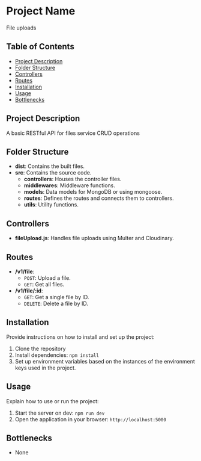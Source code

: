 # Project Name

File uploads
## Table of Contents

- [Project Description](#project-description)
- [Folder Structure](#folder-structure)
- [Controllers](#controllers)
- [Routes](#routes)
- [Installation](#installation)
- [Usage](#usage)
- [Bottlenecks](#bottlenecks)

## Project Description

A basic RESTful API for files service CRUD operations

## Folder Structure

- **dist**: Contains the built files.
- **src**: Contains the source code.
  - **controllers**: Houses the controller files.
  - **middlewares**: Middleware functions.
  - **models**: Data models for MongoDB or using mongoose.
  - **routes**: Defines the routes and connects them to controllers.
  - **utils**: Utility functions.

## Controllers


- **fileUpload.js**: Handles file uploads using Multer and Cloudinary.

## Routes


- **/v1/file**: 
  - `POST`: Upload a file.
  - `GET`: Get all files.
- **/v1/file/:id**: 
  - `GET`: Get a single file by ID.
  - `DELETE`: Delete a file by ID.

## Installation

Provide instructions on how to install and set up the project:

1. Clone the repository
2. Install dependencies: `npm install`
3. Set up environment variables based on the instances of the environment keys used in the project.

## Usage

Explain how to use or run the project:

1. Start the server on dev: `npm run dev`
2. Open the application in your browser: `http://localhost:5000`

## Bottlenecks

- None

